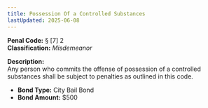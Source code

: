 ```yaml
---
title: Possession Of a Controlled Substances
lastUpdated: 2025-06-08
---
```


**Penal Code:** § [7] 2  
**Classification:** *Misdemeanor*

**Description:**  
Any person who commits the offense of possession of a controlled substances shall be subject to penalties as outlined in this code.

- **Bond Type:** City Bail Bond  
- **Bond Amount:** $500
